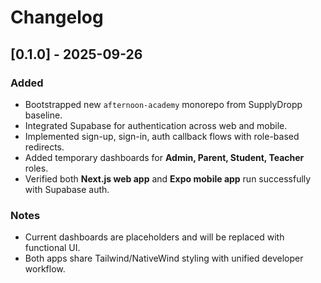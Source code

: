 # Changelog

## [0.1.0] - 2025-09-26
### Added
- Bootstrapped new `afternoon-academy` monorepo from SupplyDropp baseline.
- Integrated Supabase for authentication across web and mobile.
- Implemented sign-up, sign-in, auth callback flows with role-based redirects.
- Added temporary dashboards for **Admin, Parent, Student, Teacher** roles.
- Verified both **Next.js web app** and **Expo mobile app** run successfully with Supabase auth.

### Notes
- Current dashboards are placeholders and will be replaced with functional UI.  
- Both apps share Tailwind/NativeWind styling with unified developer workflow.  
